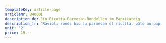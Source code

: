 ```yaml
---
templateKey: article-page
articleNr: B40001
description_de: Bio Ricotta-Parmesan-Rondellen im Paprikateig
description_fr: 'Ravioli ronds bio au parmesan et ricotta, pâte au paprika'
unit: '2'
price: 19.--
---
```


